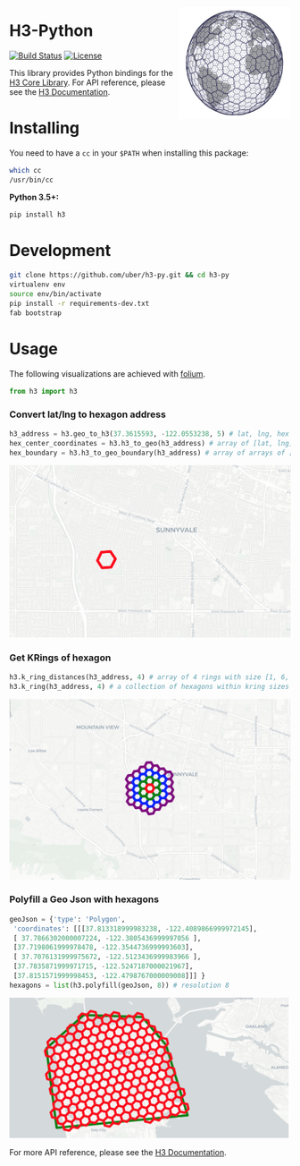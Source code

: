 <img align="right" width="200" height="200"
     title="Size Limit logo" src="docs/source/logo.png">

# H3-Python

[![Build Status](https://travis-ci.org/uber/h3-py.svg?branch=master)](https://travis-ci.org/uber/h3-py)
[![License](https://img.shields.io/badge/License-Apache%202.0-blue.svg)](LICENSE)

This library provides Python bindings for the [H3 Core Library](https://github.com/uber/h3). For API reference, please see the [H3 Documentation](https://uber.github.io/h3/).


# Installing

You need to have a `cc` in your `$PATH` when installing this package:

```sh
which cc
/usr/bin/cc
```

**Python 3.5+:**
```sh
pip install h3
```

# Development
```sh
git clone https://github.com/uber/h3-py.git && cd h3-py
virtualenv env 
source env/bin/activate
pip install -r requirements-dev.txt
fab bootstrap
```
# Usage
The following visualizations are achieved with [folium](https://github.com/python-visualization/folium).

```python
from h3 import h3
```
### Convert lat/lng to hexagon address
```python
h3_address = h3.geo_to_h3(37.3615593, -122.0553238, 5) # lat, lng, hex resolution
hex_center_coordinates = h3.h3_to_geo(h3_address) # array of [lat, lng]
hex_boundary = h3.h3_to_geo_boundary(h3_address) # array of arrays of [lat, lng]
```
<img  src="docs/source/Hexagon.png">

### Get KRings of hexagon
```python
h3.k_ring_distances(h3_address, 4) # array of 4 rings with size [1, 6, 12, 18]
h3.k_ring(h3_address, 4) # a collection of hexagons within kring sizes from 0 to 3
```

<img  src="docs/source/KRings.png">


### Polyfill a Geo Json with hexagons
```python
geoJson = {'type': 'Polygon',
 'coordinates': [[[37.813318999983238, -122.4089866999972145], 
 [ 37.7866302000007224, -122.3805436999997056 ], 
 [37.7198061999978478, -122.3544736999993603], 
 [ 37.7076131999975672, -122.5123436999983966 ], 
 [37.7835871999971715, -122.5247187000021967],  
 [37.8151571999998453, -122.4798767000009008]]] }
hexagons = list(h3.polyfill(geoJson, 8)) # resolution 8
```
<img  src="docs/source/Polyfill.png">

For more API reference, please see the [H3 Documentation](https://uber.github.io/h3/).